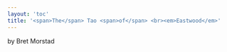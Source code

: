 ```yaml
---
layout: 'toc'
title: '<span>The</span> Tao <span>of</span> <br><em>Eastwood</em>'
---
```


by Bret Morstad
